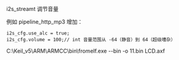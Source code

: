i2s_streamt 调节音量

例如 pipeline_http_mp3 增加：

    i2s_cfg.use_alc = true;
    i2s_cfg.volume = 100;// int 音量范围从 -64（静音）到 64（超级嘈杂）



C:\Keil_v5\ARM\ARMCC\bin\fromelf.exe --bin -o  11.bin LCD.axf


